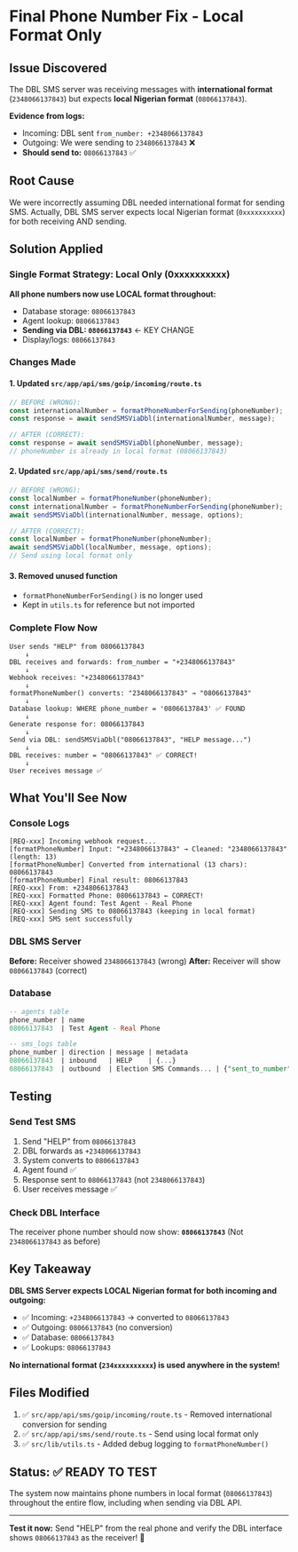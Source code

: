 # Final Phone Number Fix - Local Format Only

## Issue Discovered
The DBL SMS server was receiving messages with **international format** (`2348066137843`) but expects **local Nigerian format** (`08066137843`).

**Evidence from logs:**
- Incoming: DBL sent `from_number: +2348066137843`
- Outgoing: We were sending to `2348066137843` ❌
- **Should send to:** `08066137843` ✅

## Root Cause
We were incorrectly assuming DBL needed international format for sending SMS. Actually, DBL SMS server expects local Nigerian format (`0xxxxxxxxxx`) for both receiving AND sending.

## Solution Applied

### Single Format Strategy: Local Only (0xxxxxxxxxx)

**All phone numbers now use LOCAL format throughout:**
- Database storage: `08066137843`
- Agent lookup: `08066137843`
- **Sending via DBL: `08066137843`** ← KEY CHANGE
- Display/logs: `08066137843`

### Changes Made

#### 1. Updated `src/app/api/sms/goip/incoming/route.ts`
```typescript
// BEFORE (WRONG):
const internationalNumber = formatPhoneNumberForSending(phoneNumber);
const response = await sendSMSViaDbl(internationalNumber, message);

// AFTER (CORRECT):
const response = await sendSMSViaDbl(phoneNumber, message);
// phoneNumber is already in local format (08066137843)
```

#### 2. Updated `src/app/api/sms/send/route.ts`
```typescript
// BEFORE (WRONG):
const localNumber = formatPhoneNumber(phoneNumber);
const internationalNumber = formatPhoneNumberForSending(phoneNumber);
await sendSMSViaDbl(internationalNumber, message, options);

// AFTER (CORRECT):
const localNumber = formatPhoneNumber(phoneNumber);
await sendSMSViaDbl(localNumber, message, options);
// Send using local format only
```

#### 3. Removed unused function
- `formatPhoneNumberForSending()` is no longer used
- Kept in `utils.ts` for reference but not imported

### Complete Flow Now

```
User sends "HELP" from 08066137843
    ↓
DBL receives and forwards: from_number = "+2348066137843"
    ↓
Webhook receives: "+2348066137843"
    ↓
formatPhoneNumber() converts: "2348066137843" → "08066137843"
    ↓
Database lookup: WHERE phone_number = '08066137843' ✅ FOUND
    ↓
Generate response for: 08066137843
    ↓
Send via DBL: sendSMSViaDbl("08066137843", "HELP message...")
    ↓
DBL receives: number = "08066137843" ✅ CORRECT!
    ↓
User receives message ✅
```

## What You'll See Now

### Console Logs
```
[REQ-xxx] Incoming webhook request...
[formatPhoneNumber] Input: "+2348066137843" → Cleaned: "2348066137843" (length: 13)
[formatPhoneNumber] Converted from international (13 chars): 08066137843
[formatPhoneNumber] Final result: 08066137843
[REQ-xxx] From: +2348066137843
[REQ-xxx] Formatted Phone: 08066137843 ← CORRECT!
[REQ-xxx] Agent found: Test Agent - Real Phone
[REQ-xxx] Sending SMS to 08066137843 (keeping in local format)
[REQ-xxx] SMS sent successfully
```

### DBL SMS Server
**Before:** Receiver showed `2348066137843` (wrong)
**After:** Receiver will show `08066137843` (correct)

### Database
```sql
-- agents table
phone_number | name
08066137843  | Test Agent - Real Phone

-- sms_logs table
phone_number | direction | message | metadata
08066137843  | inbound   | HELP    | {...}
08066137843  | outbound  | Election SMS Commands... | {"sent_to_number":"08066137843"}
```

## Testing

### Send Test SMS
1. Send "HELP" from `08066137843`
2. DBL forwards as `+2348066137843`
3. System converts to `08066137843`
4. Agent found ✅
5. Response sent to `08066137843` (not `2348066137843`)
6. User receives message ✅

### Check DBL Interface
The receiver phone number should now show: **`08066137843`**
(Not `2348066137843` as before)

## Key Takeaway

**DBL SMS Server expects LOCAL Nigerian format for both incoming and outgoing:**
- ✅ Incoming: `+2348066137843` → converted to `08066137843`
- ✅ Outgoing: `08066137843` (no conversion)
- ✅ Database: `08066137843`
- ✅ Lookups: `08066137843`

**No international format (`234xxxxxxxxxx`) is used anywhere in the system!**

## Files Modified

1. ✅ `src/app/api/sms/goip/incoming/route.ts` - Removed international conversion for sending
2. ✅ `src/app/api/sms/send/route.ts` - Send using local format only
3. ✅ `src/lib/utils.ts` - Added debug logging to `formatPhoneNumber()`

## Status: ✅ READY TO TEST

The system now maintains phone numbers in local format (`08066137843`) throughout the entire flow, including when sending via DBL API.

---

**Test it now:** Send "HELP" from the real phone and verify the DBL interface shows `08066137843` as the receiver! 🎉
